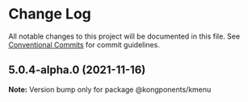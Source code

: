 # Change Log

All notable changes to this project will be documented in this file.
See [Conventional Commits](https://conventionalcommits.org) for commit guidelines.

## 5.0.4-alpha.0 (2021-11-16)

**Note:** Version bump only for package @kongponents/kmenu
